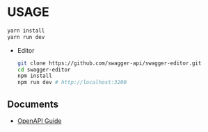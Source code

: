 # USAGE

```bash
yarn install
yarn run dev
```

- Editor

  ```bash
  git clone https://github.com/swagger-api/swagger-editor.git
  cd swagger-editor
  npm install
  npm run dev # http://localhost:3200
  ```

## Documents

- [OpenAPI Guide](https://swagger.io/docs/specification/basic-structure/)
